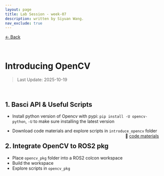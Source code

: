 ```yaml
---
layout: page
title: Lab Session - week-07 
description: written by Siyuan Wang.
nav_exclude: true
---
```


[← Back](https://rpai-lab.github.io/EE211-25Fall/course-materials/)

<br>

# Introducing OpenCV

> Last Update: 2025-10-19

<br>



<!-- ## 0. Setup VSCode for ROS Developing -->
<!--  -->
<!-- - Make sure you installe the `C/C++` extension: -->
<!--  -->
<!-- <img src="https://rpai-lab.github.io/EE211-25Fall/assets/lab/week7/imgs/pic0.png" alt="pic0" style="zoom:30%;" /> -->
<!--  -->
<!-- - `ctrl+shift+p` to open vscode control panel，click `C/C++: Edit Configurations (JSON)`, then a folder named `.vscode` will be generated. -->
<!--  -->
<!-- <img src="https://rpai-lab.github.io/EE211-25Fall/assets/lab/week7/imgs/pic1.png" alt="pic1" style="zoom:30%;" /> -->
<!--  -->
<!-- - open `.vscode/c_cpp_properties.json`, add ROS Path in the `includePath` section; Then you can enjoy the ROS code completion with vscode! -->
<!--  -->
<!-- <img src="https://rpai-lab.github.io/EE211-25Fall/assets/lab/week7/imgs/pic2.png" alt="pic2" style="zoom:45%;" /> -->
<!--  -->
<!--  -->
<!--  -->
<!--  -->

## 1. Basci API & Useful Scripts

- Install python version of Opencv with pypi: `pip install -U opencv-python`, `-U` to make sure installing the latest version

- Download code materials and explore scripts in `introduce_opencv` folder <span style="float: right;">📜 [code materials](https://raw.githubusercontent.com/RPAI-Lab/EE211-25Fall/refs/heads/main/assets/lab/week7/ee211-25fall-lab-week7-code.zip)</span>

## 2. Integrate OpenCV to ROS2 pkg

- Place `opencv_pkg` folder into a ROS2 colcon workspace
- Build the workspace
- Explore scripts in `opencv_pkg`

<br>

<br>

